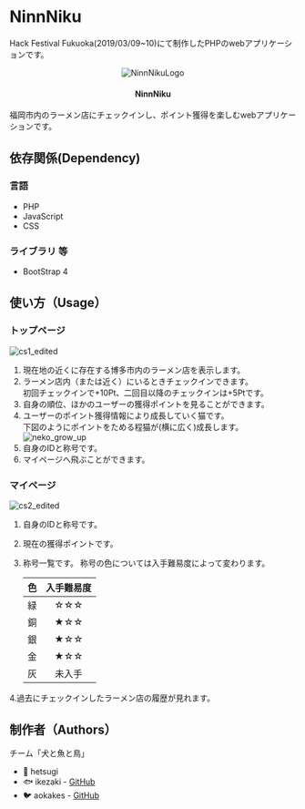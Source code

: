 # NinnNiku
Hack Festival Fukuoka(2019/03/09~10)にて制作したPHPのwebアプリケーションです。 
<p align="center">
    <img src="https://user-images.githubusercontent.com/39111330/54140908-fc7ecf00-4467-11e9-8b30-f309801d0f47.png" title="NinnNikuLogo">
    <h4 align="center">NinnNiku</h4>
</p>
福岡市内のラーメン店にチェックインし、ポイント獲得を楽しむwebアプリケーションです。

## 依存関係(Dependency)  
### 言語
- PHP
- JavaScript
- CSS
### ライブラリ 等
- BootStrap 4
## 使い方（Usage）　 
### トップページ
![cs1_edited](https://user-images.githubusercontent.com/39111330/54142809-d9561e80-446b-11e9-84db-ca8deda297fe.png)
1. 現在地の近くに存在する博多市内のラーメン店を表示します。
2. ラーメン店内（または近く）にいるときチェックインできます。  
  初回チェックインで+10Pt、二回目以降のチェックインは+5Ptです。
3. 自身の順位、ほかのユーザーの獲得ポイントを見ることができます。
4. ユーザーのポイント獲得情報により成長していく猫です。  
下図のようにポイントをためる程猫が(横に広く)成長します。
![neko_grow_up](https://user-images.githubusercontent.com/39111330/54147437-81241a00-4475-11e9-8db7-ef3dc4f0400f.png)
5. 自身のIDと称号です。
6. マイページへ飛ぶことができます。
### マイページ
![cs2_edited](https://user-images.githubusercontent.com/39111330/54142819-da874b80-446b-11e9-9638-1728b288bcd2.png)
1. 自身のIDと称号です。
2. 現在の獲得ポイントです。
3. 称号一覧です。
    称号の色については入手難易度によって変わります。   
      
    | 色 | 入手難易度 |  
    | :---: | :---: |  
    | 緑 | ☆☆☆ |  
    | 銅 | ★☆☆ |  
    | 銀 | ★☆☆ |  
    | 金 | ★☆☆ |  
    | 灰 | 未入手 |    
      
        
4.過去にチェックインしたラーメン店の履歴が見れます。

## 制作者（Authors）
チーム「犬と魚と鳥」
- :dog: hetsugi
- :fish: ikezaki - [GitHub](https://github.com/izumiikezaki)
- :bird: aokakes - [GitHub](https://github.com/fulutori)
